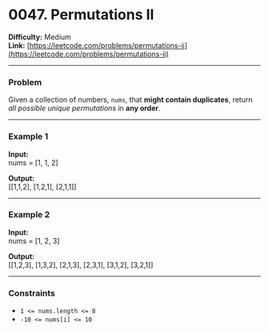 # 0047. Permutations II

**Difficulty:** Medium  
**Link:** [https://leetcode.com/problems/permutations-ii](https://leetcode.com/problems/permutations-ii)

---

### Problem

Given a collection of numbers, `nums`, that **might contain duplicates**, return *all possible unique permutations* in **any order**.

---

### Example 1

**Input:**  
    nums = [1, 1, 2]

**Output:**  
    [[1,1,2], [1,2,1], [2,1,1]]

---

### Example 2

**Input:**  
    nums = [1, 2, 3]

**Output:**  
    [[1,2,3], [1,3,2], [2,1,3], [2,3,1], [3,1,2], [3,2,1]]

---

### Constraints

- `1 <= nums.length <= 8`  
- `-10 <= nums[i] <= 10`

